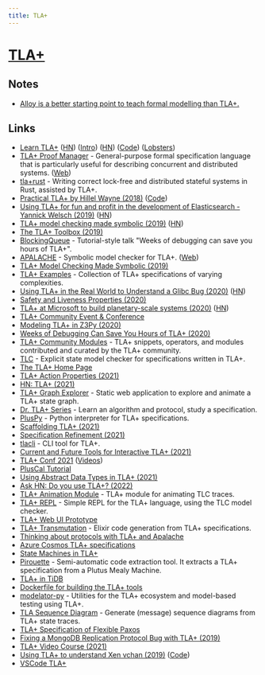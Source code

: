 ```yaml
---
title: TLA+
---
```


# [TLA+](https://en.wikipedia.org/wiki/TLA%2B)

## Notes

- [Alloy is a better starting point to teach formal modelling than TLA+.](https://twitter.com/trupill/status/1460559265412825090)

## Links

- [Learn TLA+](https://www.learntla.com/) ([HN](https://news.ycombinator.com/item?id=19661329)) ([Intro](https://www.hillelwayne.com/post/learntla/)) ([HN](https://news.ycombinator.com/item?id=31952643)) ([Code](https://github.com/hwayne/learntla-v2)) ([Lobsters](https://lobste.rs/s/za68nh/announcing_learn_tla))
- [TLA+ Proof Manager](https://github.com/tlaplus/tlapm) - General-purpose formal specification language that is particularly useful for describing concurrent and distributed systems. ([Web](https://tla.msr-inria.inria.fr/tlaps/content/Home.html))
- [tla+rust](https://github.com/spacejam/tla-rust) - Writing correct lock-free and distributed stateful systems in Rust, assisted by TLA+.
- [Practical TLA+ by Hillel Wayne (2018)](https://lamport.azurewebsites.net/tla/practical-tla.html?back-link=learning.html) ([Code](https://github.com/Apress/practical-tla-plus))
- [Using TLA+ for fun and profit in the development of Elasticsearch - Yannick Welsch (2019)](https://www.youtube.com/watch?v=qYDcbcOVurc) ([HN](https://news.ycombinator.com/item?id=21003470))
- [TLA+ model checking made symbolic (2019)](https://blog.acolyer.org/2019/11/29/tla-model-checking-made-symbolic/) ([HN](https://news.ycombinator.com/item?id=21662484))
- [The TLA+ Toolbox (2019)](https://arxiv.org/abs/1912.10633)
- [BlockingQueue](https://github.com/lemmy/BlockingQueue) - Tutorial-style talk "Weeks of debugging can save you hours of TLA+".
- [APALACHE](https://github.com/informalsystems/apalache) - Symbolic model checker for TLA+. ([Web](https://apalache.informal.systems/))
- [TLA+ Model Checking Made Symbolic (2019)](https://hal.archives-ouvertes.fr/hal-02280888/document)
- [TLA+ Examples](https://github.com/tlaplus/Examples) - Collection of TLA+ specifications of varying complexities.
- [Using TLA+ in the Real World to Understand a Glibc Bug (2020)](https://probablydance.com/2020/10/31/using-tla-in-the-real-world-to-understand-a-glibc-bug/) ([HN](https://news.ycombinator.com/item?id=24958504))
- [Safety and Liveness Properties (2020)](https://buttondown.email/hillelwayne/archive/safety-and-liveness-properties/)
- [TLA+ at Microsoft to build planetary-scale systems (2020)](https://www.youtube.com/watch?v=UVHnuxWZkvk) ([HN](https://news.ycombinator.com/item?id=25426030))
- [TLA+ Community Event & Conference](http://conf.tlapl.us/home/)
- [Modeling TLA+ in Z3Py (2020)](https://www.philipzucker.com/Modelling_TLA_in_z3py/)
- [Weeks of Debugging Can Save You Hours of TLA+ (2020)](https://www.youtube.com/watch?v=wjsI0lTSjIo)
- [TLA+ Community Modules](https://github.com/tlaplus/CommunityModules) - TLA+ snippets, operators, and modules contributed and curated by the TLA+ community.
- [TLC](https://github.com/tlaplus/tlaplus) - Explicit state model checker for specifications written in TLA+.
- [The TLA+ Home Page](https://lamport.azurewebsites.net/tla/tla.html)
- [TLA+ Action Properties (2021)](https://www.hillelwayne.com/post/action-properties/)
- [HN: TLA+ (2021)](https://news.ycombinator.com/item?id=26385075)
- [TLA+ Graph Explorer](https://github.com/afonsonf/tlaplus-graph-explorer) - Static web application to explore and animate a TLA+ state graph.
- [Dr. TLA+ Series](https://github.com/tlaplus/DrTLAPlus) - Learn an algorithm and protocol, study a specification.
- [PlusPy](https://github.com/tlaplus/PlusPy) - Python interpreter for TLA+ specifications.
- [Scaffolding TLA+ (2021)](https://buttondown.email/hillelwayne/archive/scaffolding-tla/)
- [Specification Refinement (2021)](https://www.hillelwayne.com/post/refinement/)
- [tlacli](https://github.com/hwayne/tlacli) - CLI tool for TLA+.
- [Current and Future Tools for Interactive TLA+ (2021)](https://emptysqua.re/blog/interactive-tla-plus/)
- [TLA+ Conf 2021](https://conf.tlapl.us/2021/) ([Videos](https://www.youtube.com/playlist?list=PLWLcqZLzY8u9kzmWgs3HPRm3Cw85LTpD2))
- [PlusCal Tutorial](https://lamport.azurewebsites.net/tla/tutorial/home.html)
- [Using Abstract Data Types in TLA+ (2021)](https://www.hillelwayne.com/post/tla-adt/)
- [Ask HN: Do you use TLA+? (2022)](https://news.ycombinator.com/item?id=30193431)
- [TLA+ Animation Module](https://github.com/will62794/tlaplus_animation) - TLA+ module for animating TLC traces.
- [TLA+ REPL](https://github.com/will62794/tlaplus_repl) - Simple REPL for the TLA+ language, using the TLC model checker.
- [TLA+ Web UI Prototype](https://github.com/will62794/tla-web)
- [TLA+ Transmutation](https://github.com/gabrielamafra/tla-transmutation) - Elixir code generation from TLA+ specifications.
- [Thinking about protocols with TLA+ and Apalache](https://github.com/informalsystems/tla-apalache-workshop)
- [Azure Cosmos TLA+ specifications](https://github.com/Azure/azure-cosmos-tla)
- [State Machines in TLA+](https://lamport.azurewebsites.net/video/video2-script.pdf)
- [Pirouette](https://github.com/tweag/pirouette) - Semi-automatic code extraction tool. It extracts a TLA+ specification from a Plutus Mealy Machine.
- [TLA+ in TiDB](https://github.com/pingcap/tla-plus)
- [Dockerfile for building the TLA+ tools](https://github.com/talex5/tla)
- [modelator-py](https://github.com/informalsystems/modelator-py) - Utilities for the TLA+ ecosystem and model-based testing using TLA+.
- [TLA Sequence Diagram](https://github.com/eras/tlsd) - Generate (message) sequence diagrams from TLA+ state traces.
- [TLA+ Specification of Flexible Paxos](https://github.com/fpaxos/fpaxos-tlaplus)
- [Fixing a MongoDB Replication Protocol Bug with TLA+ (2019)](http://tla.msr-inria.inria.fr/kuppe/2019conf/06%20-%20William%20Schultz%20-%20Strangeloop%20TLA+%20Conference%202019%20Talk.pdf)
- [TLA+ Video Course (2021)](https://lamport.azurewebsites.net/video/videos.html)
- [Using TLA+ to understand Xen vchan (2019)](http://roscidus.com/blog/blog/2019/01/01/using-tla-plus-to-understand-xen-vchan/) ([Code](https://github.com/talex5/spec-vchan))
- [VSCode TLA+](https://github.com/tlaplus/vscode-tlaplus)
